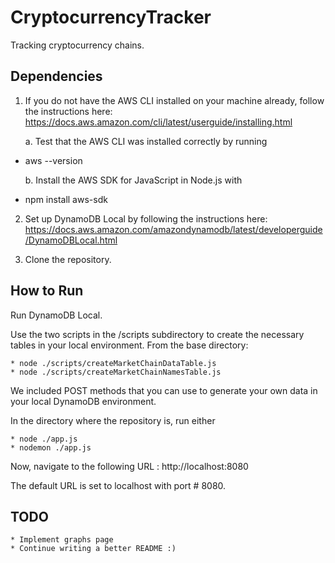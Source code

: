 # CryptocurrencyTracker
Tracking cryptocurrency chains.

## Dependencies
1. If you do not have the AWS CLI installed on your machine already, follow the instructions here: https://docs.aws.amazon.com/cli/latest/userguide/installing.html

    a. Test that the AWS CLI was installed correctly by running
* aws --version

    b. Install the AWS SDK for JavaScript in Node.js with
* npm install aws-sdk

2. Set up DynamoDB Local by following the instructions here: https://docs.aws.amazon.com/amazondynamodb/latest/developerguide/DynamoDBLocal.html

3. Clone the repository.

## How to Run
Run DynamoDB Local.

Use the two scripts in the /scripts subdirectory to create the necessary tables in your local environment. From the base directory:

    * node ./scripts/createMarketChainDataTable.js
    * node ./scripts/createMarketChainNamesTable.js

We included POST methods that you can use to generate your own data in your local DynamoDB environment.

In the directory where the repository is, run either   

    * node ./app.js
    * nodemon ./app.js

Now, navigate to the following URL : http://localhost:8080

The default URL is set to localhost with port # 8080.

## TODO
    * Implement graphs page
    * Continue writing a better README :)
